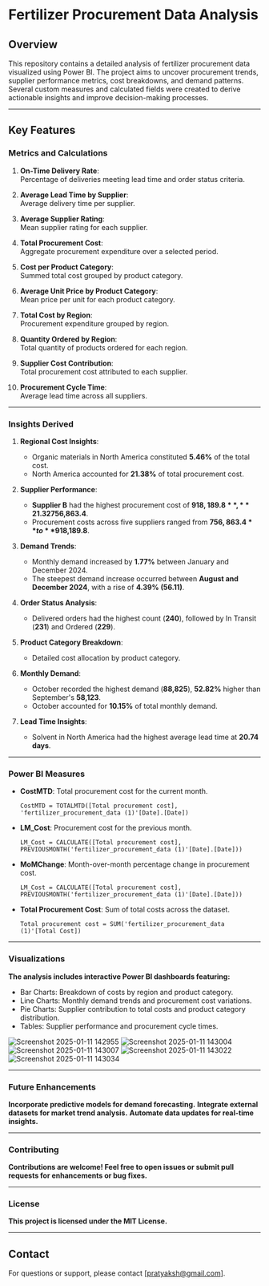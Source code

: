 # Fertilizer Procurement Data Analysis

## Overview
This repository contains a detailed analysis of fertilizer procurement data visualized using Power BI. The project aims to uncover procurement trends, supplier performance metrics, cost breakdowns, and demand patterns. Several custom measures and calculated fields were created to derive actionable insights and improve decision-making processes.

---

## Key Features

### Metrics and Calculations
1. **On-Time Delivery Rate**:  
   Percentage of deliveries meeting lead time and order status criteria.

2. **Average Lead Time by Supplier**:  
   Average delivery time per supplier.

3. **Average Supplier Rating**:  
   Mean supplier rating for each supplier.

4. **Total Procurement Cost**:  
   Aggregate procurement expenditure over a selected period.

5. **Cost per Product Category**:  
   Summed total cost grouped by product category.

6. **Average Unit Price by Product Category**:  
   Mean price per unit for each product category.

7. **Total Cost by Region**:  
   Procurement expenditure grouped by region.

8. **Quantity Ordered by Region**:  
   Total quantity of products ordered for each region.

9. **Supplier Cost Contribution**:  
   Total procurement cost attributed to each supplier.

10. **Procurement Cycle Time**:  
    Average lead time across all suppliers.

---

### Insights Derived
1. **Regional Cost Insights**:
   - Organic materials in North America constituted **5.46%** of the total cost.
   - North America accounted for **21.38%** of total procurement cost.

2. **Supplier Performance**:
   - **Supplier B** had the highest procurement cost of **$918,189.8**, **21.32%** higher than Supplier A's cost of **$756,863.4**.
   - Procurement costs across five suppliers ranged from **$756,863.4** to **$918,189.8**.

3. **Demand Trends**:
   - Monthly demand increased by **1.77%** between January and December 2024.
   - The steepest demand increase occurred between **August and December 2024**, with a rise of **4.39% (56.11)**.

4. **Order Status Analysis**:
   - Delivered orders had the highest count (**240**), followed by In Transit (**231**) and Ordered (**229**).

5. **Product Category Breakdown**:
   - Detailed cost allocation by product category.

6. **Monthly Demand**:
   - October recorded the highest demand (**88,825**), **52.82%** higher than September's **58,123**.
   - October accounted for **10.15%** of total monthly demand.

7. **Lead Time Insights**:
   - Solvent in North America had the highest average lead time at **20.74 days**.

---

### Power BI Measures
- **CostMTD**: Total procurement cost for the current month.  
  ```DAX
  CostMTD = TOTALMTD([Total procurement cost], 'fertilizer_procurement_data (1)'[Date].[Date])
- **LM_Cost**: Procurement cost for the previous month.  
  ```DAX
  LM_Cost = CALCULATE([Total procurement cost], PREVIOUSMONTH('fertilizer_procurement_data (1)'[Date].[Date]))
- **MoMChange**: Month-over-month percentage change in procurement cost.  
  ```DAX
  LM_Cost = CALCULATE([Total procurement cost], PREVIOUSMONTH('fertilizer_procurement_data (1)'[Date].[Date]))
- **Total Procurement Cost**: Sum of total costs across the dataset.  
  ```DAX
  Total procurement cost = SUM('fertilizer_procurement_data (1)'[Total Cost])

---

### Visualizations
**The analysis includes interactive Power BI dashboards featuring:**

- Bar Charts: Breakdown of costs by region and product category.
- Line Charts: Monthly demand trends and procurement cost variations.
- Pie Charts: Supplier contribution to total costs and product category distribution.
- Tables: Supplier performance and procurement cycle times.
  

![Screenshot 2025-01-11 142955](https://github.com/user-attachments/assets/da19acac-bf22-4e30-9c15-5abc91cd0767)
![Screenshot 2025-01-11 143004](https://github.com/user-attachments/assets/6ec17ca3-8d3a-4487-af39-916b02b56cc6)
![Screenshot 2025-01-11 143007](https://github.com/user-attachments/assets/ef3614e2-8399-42c0-9754-9701a3231661)
![Screenshot 2025-01-11 143022](https://github.com/user-attachments/assets/0d6ed7c9-362f-4467-810b-4c1322d80f3c)
![Screenshot 2025-01-11 143034](https://github.com/user-attachments/assets/352aedf3-7b1c-4f4d-8a09-7afc5cd3b1a5)

---

### Future Enhancements
**Incorporate predictive models for demand forecasting.**
**Integrate external datasets for market trend analysis.**
**Automate data updates for real-time insights.**

---

### Contributing
**Contributions are welcome! Feel free to open issues or submit pull requests for enhancements or bug fixes.**

---

### License
**This project is licensed under the MIT License.**

---

## Contact

For questions or support, please contact [pratyaksh@gmail.com].

